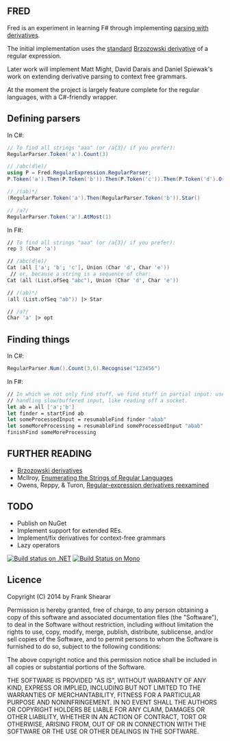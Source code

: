 FRED
----

Fred is an experiment in learning F# through implementing [parsing with derivatives](http://matt.might.net/articles/parsing-with-derivatives/).

The initial implementation uses the [standard](http://dl.acm.org/citation.cfm?id=321249) [Brzozowski derivative](http://www.mpi-sws.org/~turon/re-deriv.pdf) of a regular expression.

Later work will implement Matt Might, David Darais and Daniel Spiewak's work on extending derivative parsing to context free grammars.

At the moment the project is largely feature complete for the regular languages, with a C#-friendly wrapper.

Defining parsers
----------------

In C#:
````csharp
// To find all strings "aaa" (or /a{3}/ if you prefer):
RegularParser.Token('a').Count(3)

// /abc(d|e)/
using P = Fred.RegularExpression.RegularParser;
P.Token('a').Then(P.Token('b')).Then(P.Token('c')).Then(P.Token('d').Or(P.Token('e')))

// /(ab)*/
(RegularParser.Token('a').Then(RegularParser.Token('b')).Star()

// /a?/
RegularParser.Token('a').AtMost(1)
````

In F#:
````fsharp
// To find all strings "aaa" (or /a{3}/ if you prefer):
rep 3 (Char 'a')

// /abc(d|e)/
Cat (all ['a'; 'b'; 'c'], Union (Char 'd', Char 'e'))
 // or, because a string is a sequence of char:
Cat (all (List.ofSeq "abc"), Union (Char 'd', Char 'e'))

// /(ab)*/
(all (List.ofSeq "ab")) |> Star

// /a?/
Char 'a' |> opt
````

Finding things
--------------

In C#:
````csharp
RegularParser.Num().Count(3,6).Recognise("123456")
````

In F#:
````fsharp
// In which we not only find stuff, we find stuff in partial input: useful for
// handling slow/buffered input, like reading off a socket.
let ab = all ['a';'b']
let finder = startFind ab
let someProcessedInput = resumableFind finder "abab"
let someMoreProcessing = resumableFind someProcessedInput "abab"
finishFind someMoreProcessing
````

FURTHER READING
---------------
* [Brzozowski derivatives](http://en.wikipedia.org/wiki/Brzozowski_derivative)
* McIlroy, [Enumerating the Strings of Regular Languages](http://www.cs.dartmouth.edu/~doug/nfa.ps.gz)
* Owens, Reppy, & Turon, [Regular-expression derivatives reexamined](http://www.mpi-sws.org/~turon/re-deriv.pdf)

TODO
----
* Publish on NuGet
* Implement support for extended REs.
* Implement/fix derivatives for context-free grammars
* Lazy operators

[![Build status on .NET](https://ci.appveyor.com/api/projects/status/8ix7agowa8rrfu1k/branch/master)](https://ci.appveyor.com/project/frankshearar/fred/branch/master)
[![Build Status on Mono](https://secure.travis-ci.org/frankshearar/Fred.png?branch=master)](http://travis-ci.org/frankshearar/Fred)

Licence
-------
Copyright (C) 2014 by Frank Shearar

Permission is hereby granted, free of charge, to any person obtaining a copy of this software and associated documentation files (the "Software"), to deal in the Software without restriction, including without limitation the rights to use, copy, modify, merge, publish, distribute, sublicense, and/or sell copies of the Software, and to permit persons to whom the Software is furnished to do so, subject to the following conditions:

The above copyright notice and this permission notice shall be included in all copies or substantial portions of the Software.

THE SOFTWARE IS PROVIDED "AS IS", WITHOUT WARRANTY OF ANY KIND, EXPRESS OR IMPLIED, INCLUDING BUT NOT LIMITED TO THE WARRANTIES OF MERCHANTABILITY, FITNESS FOR A PARTICULAR PURPOSE AND NONINFRINGEMENT. IN NO EVENT SHALL THE AUTHORS OR COPYRIGHT HOLDERS BE LIABLE FOR ANY CLAIM, DAMAGES OR OTHER LIABILITY, WHETHER IN AN ACTION OF CONTRACT, TORT OR OTHERWISE, ARISING FROM, OUT OF OR IN CONNECTION WITH THE SOFTWARE OR THE USE OR OTHER DEALINGS IN THE SOFTWARE.